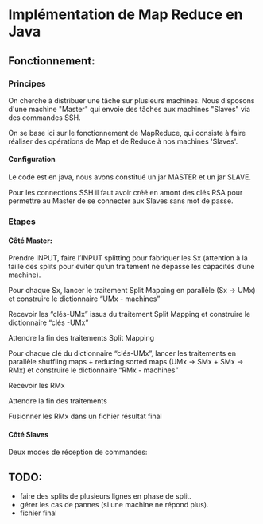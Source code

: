# Implémentation de Map Reduce en Java

## Fonctionnement:

### Principes
On cherche à distribuer une tâche sur plusieurs machines. Nous disposons d'une machine "Master" qui envoie des tâches aux machines "Slaves" via des commandes SSH.

On se base ici sur le fonctionnement de MapReduce, qui consiste à faire réaliser des opérations de Map et de Reduce à nos machines 'Slaves'.

#### Configuration
Le code est en java, nous avons constitué un jar MASTER et un jar SLAVE.

Pour les connections SSH il faut avoir créé en amont des clés RSA pour permettre au Master de se connecter aux Slaves sans mot de passe.

### Etapes

#### Côté Master:

 Prendre INPUT, faire l’INPUT splitting pour fabriquer les Sx (attention à la taille des splits pour éviter qu’un traitement ne dépasse les capacités d’une machine).

 Pour chaque Sx, lancer le traitement Split Mapping en parallèle (Sx -> UMx) et construire le dictionnaire “UMx - machines”

 Recevoir les “clés-UMx” issus du traitement Split Mapping et construire le dictionnaire “clés -UMx”

 Attendre la fin des traitements Split Mapping

 Pour chaque clé du dictionnaire “clés-UMx”, lancer les traitements en parallèle shuffling maps  + reducing sorted maps  (UMx -> SMx + SMx -> RMx) et construire le dictionnaire “RMx - machines”

 Recevoir les RMx

 Attendre la fin des traitements

 Fusionner les RMx dans un fichier résultat final

 #### Côté Slaves

Deux modes de réception de commandes:

 ## TODO:
  - faire des splits de plusieurs lignes en phase de split.
  - gérer les cas de pannes (si une machine ne répond plus).
  - fichier final
